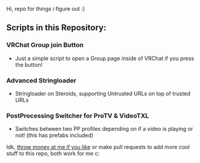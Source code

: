Hi, repo for things i figure out :)

## Scripts in this Repository:
### VRChat Group join Button
- Just a simple script to open a Group page inside of VRChat if you press the button!
### Advanced Stringloader
- Stringloader on Steroids, supporting Untrusted URLs on top of trusted URLs
### PostProcessing Switcher for ProTV & VideoTXL
- Switches between two PP profiles depending on if a video is playing or not! (this has prefabs included)


Idk, [throw money at me if you like](https://ko-fi.com/vesturo) or make pull requests to add more cool stuff to this repo, both work for me c:

